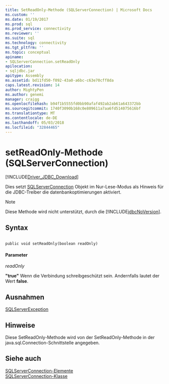 ```yaml
---
title: SetReadOnly-Methode (SQLServerConnection) | Microsoft Docs
ms.custom: ''
ms.date: 01/19/2017
ms.prod: sql
ms.prod_service: connectivity
ms.reviewer: ''
ms.suite: sql
ms.technology: connectivity
ms.tgt_pltfrm: ''
ms.topic: conceptual
apiname:
- SQLServerConnection.setReadOnly
apilocation:
- sqljdbc.jar
apitype: Assembly
ms.assetid: bd11fd50-f092-43a0-a6bc-c63e70cff8da
caps.latest.revision: 14
author: MightyPen
ms.author: genemi
manager: craigg
ms.openlocfilehash: b94f1b5555fd0bb90afaf492ab2ab61a643372bb
ms.sourcegitcommit: 1740f3090b168c0e809611a7aa6fd514075616bf
ms.translationtype: MT
ms.contentlocale: de-DE
ms.lasthandoff: 05/03/2018
ms.locfileid: "32844465"
---
```

# <a name="setreadonly-method-sqlserverconnection"></a>setReadOnly-Methode (SQLServerConnection)
[!INCLUDE[Driver_JDBC_Download](../../../includes/driver_jdbc_download.md)]

  Dies setzt [SQLServerConnection](../../../connect/jdbc/reference/sqlserverconnection-class.md) Objekt im Nur-Lese-Modus als Hinweis für die JDBC-Treiber die datenbankoptimierungen aktiviert.  
  
> [!NOTE]  
>  Diese Methode wird nicht unterstützt, durch die [!INCLUDE[jdbcNoVersion](../../../includes/jdbcnoversion_md.md)].  
  
## <a name="syntax"></a>Syntax  
  
```  
  
public void setReadOnly(boolean readOnly)  
```  
  
#### <a name="parameters"></a>Parameter  
 *readOnly*  
  
 **"true"** Wenn die Verbindung schreibgeschützt sein. Andernfalls lautet der Wert **false**.  
  
## <a name="exceptions"></a>Ausnahmen  
 [SQLServerException](../../../connect/jdbc/reference/sqlserverexception-class.md)  
  
## <a name="remarks"></a>Hinweise  
 Diese SetReadOnly-Methode wird von der SetReadOnly-Methode in der java.sql.Connection-Schnittstelle angegeben.  
  
## <a name="see-also"></a>Siehe auch  
 [SQLServerConnection-Elemente](../../../connect/jdbc/reference/sqlserverconnection-members.md)   
 [SQLServerConnection-Klasse](../../../connect/jdbc/reference/sqlserverconnection-class.md)  
  
  
